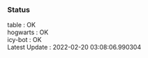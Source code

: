 ### Status


table : OK  
hogwarts : OK  
icy-bot : OK  
Latest Update : 2022-02-20 03:08:06.990304
